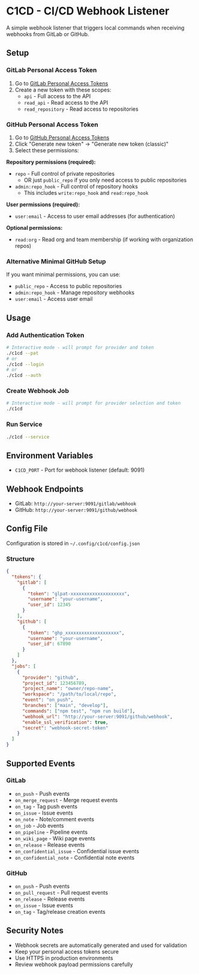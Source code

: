 # C1CD - CI/CD Webhook Listener

A simple webhook listener that triggers local commands when receiving webhooks from GitLab or GitHub.

## Setup

### GitLab Personal Access Token

1. Go to [GitLab Personal Access Tokens](https://gitlab.com/-/profile/personal_access_tokens)
2. Create a new token with these scopes:
   - `api` - Full access to the API
   - `read_api` - Read access to the API
   - `read_repository` - Read access to repositories

### GitHub Personal Access Token

1. Go to [GitHub Personal Access Tokens](https://github.com/settings/tokens)
2. Click "Generate new token" → "Generate new token (classic)"
3. Select these permissions:

**Repository permissions (required):**
- `repo` - Full control of private repositories
  - OR just `public_repo` if you only need access to public repositories
- `admin:repo_hook` - Full control of repository hooks
  - This includes `write:repo_hook` and `read:repo_hook`

**User permissions (required):**
- `user:email` - Access to user email addresses (for authentication)

**Optional permissions:**
- `read:org` - Read org and team membership (if working with organization repos)

### Alternative Minimal GitHub Setup

If you want minimal permissions, you can use:
- `public_repo` - Access to public repositories
- `admin:repo_hook` - Manage repository webhooks  
- `user:email` - Access user email

## Usage

### Add Authentication Token

```bash
# Interactive mode - will prompt for provider and token
./c1cd --pat
# or
./c1cd --login
# or  
./c1cd --auth
```

### Create Webhook Job

```bash
# Interactive mode - will prompt for provider selection and token
./c1cd
```

### Run Service

```bash
./c1cd --service
```

## Environment Variables

- `C1CD_PORT` - Port for webhook listener (default: 9091)

## Webhook Endpoints

- GitLab: `http://your-server:9091/gitlab/webhook`
- GitHub: `http://your-server:9091/github/webhook`

## Config File

Configuration is stored in `~/.config/c1cd/config.json`

### Structure

```json
{
  "tokens": {
    "gitlab": [
      {
        "token": "glpat-xxxxxxxxxxxxxxxxxxxx", 
        "username": "your-username",
        "user_id": 12345
      }
    ],
    "github": [
      {
        "token": "ghp_xxxxxxxxxxxxxxxxxxxx",
        "username": "your-username", 
        "user_id": 67890
      }
    ]
  },
  "jobs": [
    {
      "provider": "github",
      "project_id": 123456789,
      "project_name": "owner/repo-name",
      "workspace": "/path/to/local/repo",
      "event": "on_push",
      "branches": ["main", "develop"],
      "commands": ["npm test", "npm run build"],
      "webhook_url": "http://your-server:9091/github/webhook",
      "enable_ssl_verification": true,
      "secret": "webhook-secret-token"
    }
  ]
}
```

## Supported Events

### GitLab
- `on_push` - Push events
- `on_merge_request` - Merge request events  
- `on_tag` - Tag push events
- `on_issue` - Issue events
- `on_note` - Note/comment events
- `on_job` - Job events
- `on_pipeline` - Pipeline events
- `on_wiki_page` - Wiki page events
- `on_release` - Release events
- `on_confidential_issue` - Confidential issue events
- `on_confidential_note` - Confidential note events

### GitHub
- `on_push` - Push events
- `on_pull_request` - Pull request events
- `on_release` - Release events  
- `on_issue` - Issue events
- `on_tag` - Tag/release creation events

## Security Notes

- Webhook secrets are automatically generated and used for validation
- Keep your personal access tokens secure
- Use HTTPS in production environments
- Review webhook payload permissions carefully